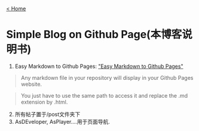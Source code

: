 [< Home](https://amanlikeair.github.io/Charles_SHI_Blog/)


# Simple Blog on Github Page(本博客说明书)

1. Easy Markdown to Github Pages: <a href="https://nicolas-van.github.io/easy-markdown-to-github-pages/" target="_blank">"Easy Markdown to Github Pages"</a>


> Any markdown file in your repository will display in your Github Pages website.
 
> You just have to use the same path to access it and replace the .md extension by .html.


2. 所有帖子置于/post文件夹下
3. AsDEveloper, AsPlayer....用于页面导航.
